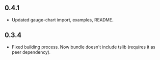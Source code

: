 ## 0.4.1
* Updated gauge-chart import, examples, README.

## 0.3.4 
* Fixed building process. Now bundle doesn't include tslib (requires it as peer dependency).

